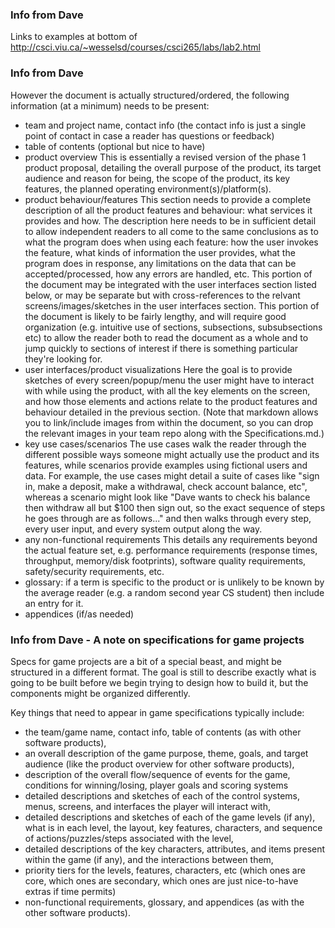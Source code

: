 
### Info from Dave 
Links to examples at bottom of http://csci.viu.ca/~wesselsd/courses/csci265/labs/lab2.html


### Info from Dave
However the document is actually structured/ordered, the following information (at a minimum) needs to be present:

- team and project name, contact info (the contact info is just a single point of contact in case a reader has questions or feedback)
- table of contents (optional but nice to have)
- product overview
    This is essentially a revised version of the phase 1 product proposal, detailing the overall purpose of the product, its target audience and reason for being, the scope of the product, its key features, the planned operating environment(s)/platform(s).
- product behaviour/features
    This section needs to provide a complete description of all the product features and behaviour: what services it provides and how.
    The description here needs to be in sufficient detail to allow independent readers to all come to the same conclusions as to what the program does when using each feature: how the user invokes the feature, what kinds of information the user provides, what the program does in response, any limitations on the data that can be accepted/processed, how any errors are handled, etc.
    This portion of the document may be integrated with the user interfaces section listed below, or may be separate but with cross-references to the relvant screens/images/sketches in the user interfaces section.
    This portion of the document is likely to be fairly lengthy, and will require good organization (e.g. intuitive use of sections, subsections, subsubsections etc) to allow the reader both to read the document as a whole and to jump quickly to sections of interest if there is something particular they're looking for.
- user interfaces/product visualizations
    Here the goal is to provide sketches of every screen/popup/menu the user might have to interact with while using the product, with all the key elements on the screen, and how those elements and actions relate to the product features and behaviour detailed in the previous section. (Note that markdown allows you to link/include images from within the document, so you can drop the relevant images in your team repo along with the Specifications.md.)
- key use cases/scenarios
    The use cases walk the reader through the different possible ways someone might actually use the product and its features, while scenarios provide examples using fictional users and data. For example, the use cases might detail a suite of cases like "sign in, make a deposit, make a withdrawal, check account balance, etc", whereas a scenario might look like "Dave wants to check his balance then withdraw all but $100 then sign out, so the exact sequence of steps he goes through are as follows..." and then walks through every step, every user input, and every system output along the way.
- any non-functional requirements
    This details any requirements beyond the actual feature set, e.g. performance requirements (response times, throughput, memory/disk footprints), software quality requirements, safety/security requirements, etc.
- glossary: if a term is specific to the product or is unlikely to be known by the average reader (e.g. a random second year CS student) then include an entry for it.
- appendices (if/as needed)


### Info from Dave - A note on specifications for game projects
Specs for game projects are a bit of a special beast, and might be structured in a different format. The goal is still to describe exactly what is going to be built before we begin trying to design how to build it, but the components might be organized differently.

Key things that need to appear in game specifications typically include:
- the team/game name, contact info, table of contents (as with other software products),
- an overall description of the game purpose, theme, goals, and target audience (like the product overview for other software products),
- description of the overall flow/sequence of events for the game, conditions for winning/losing, player goals and scoring systems
- detailed descriptions and sketches of each of the control systems, menus, screens, and interfaces the player will interact with,
- detailed descriptions and sketches of each of the game levels (if any), what is in each level, the layout, key features, characters, and sequence of actions/puzzles/steps associated with the level,
- detailed descriptions of the key characters, attributes, and items present within the game (if any), and the interactions between them,
- priority tiers for the levels, features, characters, etc (which ones are core, which ones are secondary, which ones are just nice-to-have extras if time permits)
- non-functional requirements, glossary, and appendices (as with the other software products).